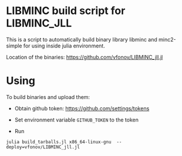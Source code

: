 # LIBMINC build script for LIBMINC_JLL

This is a script to automatically build binary library libminc and minc2-simple 
for using inside julia environment. 

Location of the binaries: https://github.com/vfonov/LIBMINC_jll.jl


# Using

To build binaries and upload them: 

 - Obtain github token: https://github.com/settings/tokens 

 - Set environment variable `GITHUB_TOKEN`  to the token

 - Run

```
julia build_tarballs.jl x86_64-linux-gnu  --deploy=vfonov/LIBMINC_jll.jl
```

